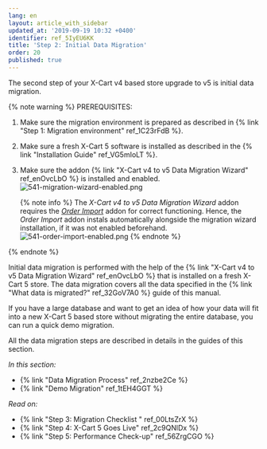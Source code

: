 ```yaml
---
lang: en
layout: article_with_sidebar
updated_at: '2019-09-19 10:32 +0400'
identifier: ref_5IyEU6KK
title: 'Step 2: Initial Data Migration'
order: 20
published: true
---
```

The second step of your X-Cart v4 based store upgrade to v5 is initial data migration.

{% note warning %}
PREREQUISITES:

1. Make sure the migration environment is prepared as described in {% link "Step 1: Migration environment" ref_1C23rFdB %}.
2. Make sure a fresh X-Cart 5 software is installed as described in the {% link "Installation Guide" ref_VG5mIoLT %}.
3. Make sure the addon {% link "X-Cart v4 to v5 Data Migration Wizard" ref_enOvcLbO %} is installed and enabled.
   ![541-migration-wizard-enabled.png]({{site.baseurl}}/attachments/ref_5IyEU6KK/541-migration-wizard-enabled.png)

   {% note info %}
   The _X-Cart v4 to v5 Data Migration Wizard_ addon requires the [_Order Import_](https://market.x-cart.com/addons/orders-import.html) addon for correct functioning. Hence, the _Order Import_ addon instals automatically alongside the migration wizard installation, if it was not enabled beforehand. 
   ![541-order-import-enabled.png]({{site.baseurl}}/attachments/ref_5IyEU6KK/541-order-import-enabled.png)
   {% endnote %}

{% endnote %}

Initial data migration is performed with the help of the  {% link "X-Cart v4 to v5 Data Migration Wizard" ref_enOvcLbO %} that is installed on a fresh X-Cart 5 store. The data migration covers all the data specified in the {% link "What data is migrated?" ref_32GoV7A0 %} guide of this manual.

If you have a large database and want to get an idea of how your data will fit into a new X-Cart 5 based store without migrating the entire database, you can run a quick demo migration.

All the data migration steps are described in details in the guides of this section.

_In this section:_
*   {% link "Data Migration Process" ref_2nzbe2Ce %}
*   {% link "Demo Migration" ref_1tEH4GGT %}

_Read on:_
*   {% link "Step 3: Migration Checklist " ref_00LtsZrX %}
*   {% link "Step 4: X-Cart 5 Goes Live" ref_2c9QNlDx %}
*   {% link "Step 5: Performance Check-up" ref_56ZrgCGO %}
